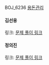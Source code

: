 BOJ_6236 [용돈관리](https://www.acmicpc.net/problem/6236)<br>

#### 김선웅
링크: [문제 풀이 링크](https://github.com/dnd2dnd/coding-test/blob/main/src/com/solution/baekjoon/binarySearch/BOJ6236.javaC)

#### 정의진
링크: [문제 풀이 링크](https://github.com/uijin-j/algorithm-coding-test/tree/main/%EB%B0%B1%EC%A4%80/Silver/6236.%E2%80%85%EC%9A%A9%EB%8F%88%E2%80%85%EA%B4%80%EB%A6%AC)
